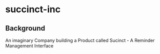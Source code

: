 # succinct-inc

## Background
An imaginary Company building a Product called Sucinct - A Reminder Management Interface


